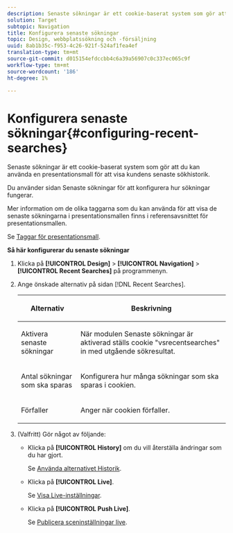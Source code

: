 ```yaml
---
description: Senaste sökningar är ett cookie-baserat system som gör att du kan använda en presentationsmall för att visa kundens senaste sökhistorik.
solution: Target
subtopic: Navigation
title: Konfigurera senaste sökningar
topic: Design, webbplatssökning och -försäljning
uuid: 8ab1b35c-f953-4c26-921f-524af1fea4ef
translation-type: tm+mt
source-git-commit: d015154efdccbb4c6a39a56907c0c337ec065c9f
workflow-type: tm+mt
source-wordcount: '186'
ht-degree: 1%

---
```



# Konfigurera senaste sökningar{#configuring-recent-searches}

Senaste sökningar är ett cookie-baserat system som gör att du kan använda en presentationsmall för att visa kundens senaste sökhistorik.

Du använder sidan Senaste sökningar för att konfigurera hur sökningar fungerar.

Mer information om de olika taggarna som du kan använda för att visa de senaste sökningarna i presentationsmallen finns i referensavsnittet för presentationsmallen.

Se [Taggar för presentationsmall](../c-appendices/c-templates.md#reference_F1BBF616BCEC4AD7B2548ECD3CA74C64).

**Så här konfigurerar du senaste sökningar**

1. Klicka på **[!UICONTROL Design]** > **[!UICONTROL Navigation]** > **[!UICONTROL Recent Searches]** på programmenyn.
1. Ange önskade alternativ på sidan [!DNL Recent Searches].

   <!-- 
   
   r_recent_searches_options.xml
   
   -->

   <table> 
    <thead> 
      <tr> 
      <th colname="col1" class="entry"> <p>Alternativ </p> </th> 
      <th colname="col2" class="entry"> <p>Beskrivning </p> </th> 
      </tr> 
    </thead>
    <tbody> 
      <tr> 
      <td colname="col1"> <p>Aktivera senaste sökningar </p> </td> 
      <td colname="col2"> <p> När modulen Senaste sökningar är aktiverad ställs cookie "vsrecentsearches" in med utgående sökresultat. </p> </td> 
      </tr> 
      <tr> 
      <td colname="col1"> <p>Antal sökningar som ska sparas </p> </td> 
      <td colname="col2"> <p>Konfigurera hur många sökningar som ska sparas i cookien. </p> </td> 
      </tr> 
      <tr> 
      <td colname="col1"> <p>Förfaller </p> </td> 
      <td colname="col2"> <p>Anger när cookien förfaller. </p> </td> 
      </tr> 
    </tbody> 
    </table>

1. (Valfritt) Gör något av följande:

   * Klicka på **[!UICONTROL History]** om du vill återställa ändringar som du har gjort.

      Se [Använda alternativet Historik](../t-using-the-history-option.md#task_70DD3F87A67242BBBD2CB27156F43002).

   * Klicka på **[!UICONTROL Live]**.

      Se [Visa Live-inställningar](../c-about-staging.md#task_401A0EBDB5DB4D4CA933CBA7BECDC10F).

   * Klicka på **[!UICONTROL Push Live]**.

      Se [Publicera sceninställningar live](../c-about-staging.md#task_44306783B4C0408AAA58B471DAF2D9A4).

